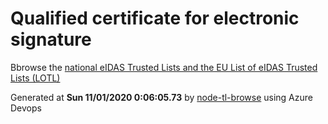# Qualified certificate for electronic signature 
 Bbrowse the [national eIDAS Trusted Lists and the EU List of eIDAS Trusted Lists (LOTL)](https://webgate.ec.europa.eu/tl-browser/#/) 
 
 
Generated at **Sun 11/01/2020  0:06:05.73** by [node-tl-browse](https://github.com/ymedlop/node-tl-browser) using Azure Devops 
